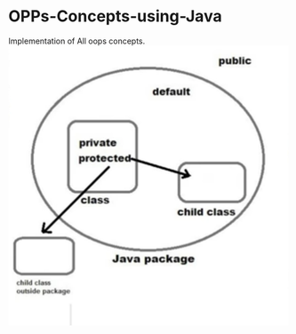 # OPPs-Concepts-using-Java
Implementation of All oops concepts.
![output](https://github.com/Pankaj1729/OPPs-Concepts-using-Java/blob/main/javaOOPs/Access%20Specifier%20Java.jpeg)
